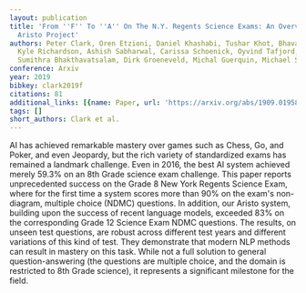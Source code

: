 ```yaml
---
layout: publication
title: 'From ''F'' To ''A'' On The N.Y. Regents Science Exams: An Overview Of The
  Aristo Project'
authors: Peter Clark, Oren Etzioni, Daniel Khashabi, Tushar Khot, Bhavana Dalvi Mishra,
  Kyle Richardson, Ashish Sabharwal, Carissa Schoenick, Oyvind Tafjord, Niket Tandon,
  Sumithra Bhakthavatsalam, Dirk Groeneveld, Michal Guerquin, Michael Schmitz
conference: Arxiv
year: 2019
bibkey: clark2019f
citations: 81
additional_links: [{name: Paper, url: 'https://arxiv.org/abs/1909.01958'}]
tags: []
short_authors: Clark et al.
---
```

AI has achieved remarkable mastery over games such as Chess, Go, and Poker,
and even Jeopardy, but the rich variety of standardized exams has remained a
landmark challenge. Even in 2016, the best AI system achieved merely 59.3% on
an 8th Grade science exam challenge. This paper reports unprecedented success
on the Grade 8 New York Regents Science Exam, where for the first time a system
scores more than 90% on the exam's non-diagram, multiple choice (NDMC)
questions. In addition, our Aristo system, building upon the success of recent
language models, exceeded 83% on the corresponding Grade 12 Science Exam NDMC
questions. The results, on unseen test questions, are robust across different
test years and different variations of this kind of test. They demonstrate that
modern NLP methods can result in mastery on this task. While not a full
solution to general question-answering (the questions are multiple choice, and
the domain is restricted to 8th Grade science), it represents a significant
milestone for the field.